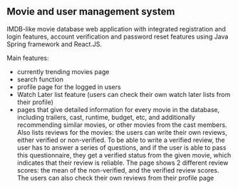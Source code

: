## Movie and user management system
IMDB-like movie database web application with integrated registration and login features, account verification and password reset features using Java Spring framework and React.JS.

Main features:
* currently trending movies page
* search function
* profile page for the logged in users
* Watch Later list feature (users can check their own watch later lists from their profile)
* pages that give detailed information for every movie in the database, including trailers, cast, runtime, budget, etc, and additionally recommending similar movies, or other movies from the cast members. Also lists reviews for the movies: the users can write their own reviews, either verified or non-verified. To be able to write a verified review, the user has to answer a series of questions, and if the user is able to pass this questionnaire, they get a verified status from the given movie, which indicates that their review is reliable. The page shows 2 different review scores: the mean of the non-verified, and the verified review scores. The users can also check their own reviews from their profile page
